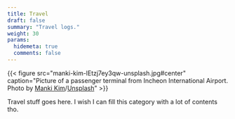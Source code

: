```yaml
---
title: Travel
draft: false
summary: "Travel logs."
weight: 30
params:
  hidemeta: true
  comments: false
---
```

{{< figure src="manki-kim-lEtzj7ey3qw-unsplash.jpg#center" caption="Picture of a passenger terminal from Incheon International Airport. Photo by [Manki Kim](https://unsplash.com/@kimdonkey)/[Unsplash](https://unsplash.com)" >}}

Travel stuff goes here. I wish I can fill this category with a lot of contents tho.
